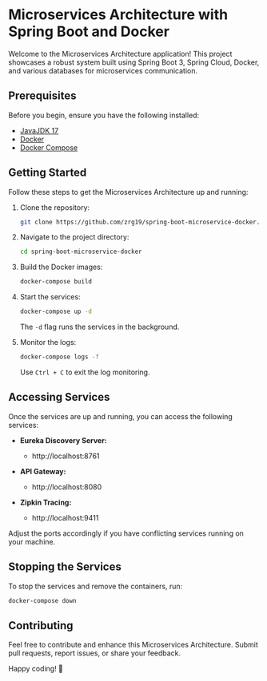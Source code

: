 

# Microservices Architecture with Spring Boot and Docker

Welcome to the Microservices Architecture application! This project showcases a robust system built using Spring Boot 3, Spring Cloud, Docker, and various databases for microservices communication.

## Prerequisites

Before you begin, ensure you have the following installed:

- [JavaJDK 17](https://openjdk.org/projects/jdk/17)
- [Docker](https://docs.docker.com/get-docker/)
- [Docker Compose](https://docs.docker.com/compose/install/)

## Getting Started

Follow these steps to get the Microservices Architecture up and running:

1. Clone the repository:

   ```bash
   git clone https://github.com/zrg19/spring-boot-microservice-docker.git
   ```

2. Navigate to the project directory:

   ```bash
   cd spring-boot-microservice-docker
   ```

3. Build the Docker images:

   ```bash
   docker-compose build
   ```

4. Start the services:

   ```bash
   docker-compose up -d
   ```

   The `-d` flag runs the services in the background.

5. Monitor the logs:

   ```bash
   docker-compose logs -f
   ```

   Use `Ctrl + C` to exit the log monitoring.

## Accessing Services

Once the services are up and running, you can access the following services:

- **Eureka Discovery Server:**
    - http://localhost:8761

- **API Gateway:**
    - http://localhost:8080

- **Zipkin Tracing:**
    - http://localhost:9411

Adjust the ports accordingly if you have conflicting services running on your machine.

## Stopping the Services

To stop the services and remove the containers, run:

```bash
docker-compose down
```

## Contributing

Feel free to contribute and enhance this Microservices Architecture. Submit pull requests, report issues, or share your feedback.

Happy coding! 🚀
